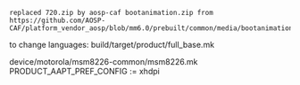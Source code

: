     replaced 720.zip by aosp-caf bootanimation.zip from
    https://github.com/AOSP-CAF/platform_vendor_aosp/blob/mm6.0/prebuilt/common/media/bootanimation.zip

to change languages:
build/target/product/full_base.mk

device/motorola/msm8226-common/msm8226.mk
PRODUCT_AAPT_PREF_CONFIG := xhdpi
